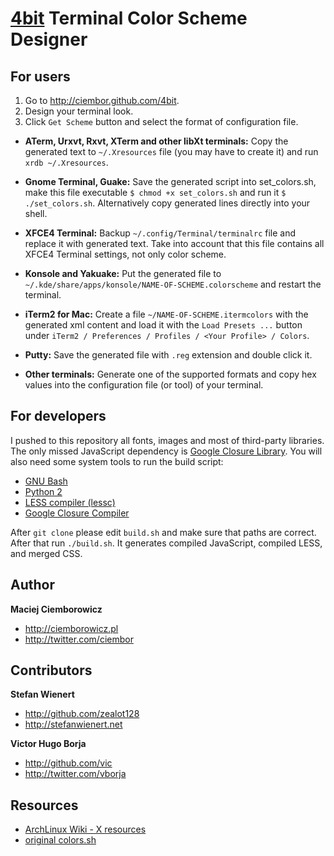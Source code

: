 [4bit](http://ciembor.github.com/4bit) Terminal Color Scheme Designer
=========

For users
---------

1. Go to http://ciembor.github.com/4bit.
2. Design your terminal look.
3. Click `Get Scheme` button and select the format of configuration file.

* __ATerm, Urxvt, Rxvt, XTerm and other libXt terminals:__
Copy the generated text to `~/.Xresources` file (you may have to create it) and run `xrdb ~/.Xresources`.

* __Gnome Terminal, Guake:__
Save the generated script into set_colors.sh, make this file executable `$ chmod +x set_colors.sh` and run it `$ ./set_colors.sh`. Alternatively copy generated lines directly into your shell.

* __XFCE4 Terminal:__
Backup `~/.config/Terminal/terminalrc` file and replace it with generated text. Take into account that this file contains all XFCE4 Terminal settings, not only color scheme.

* __Konsole and Yakuake:__
Put the generated file to `~/.kde/share/apps/konsole/NAME-OF-SCHEME.colorscheme` and restart the terminal.

* __iTerm2 for Mac:__
Create a file `~/NAME-OF-SCHEME.itermcolors` with the generated xml
content and load it with the `Load Presets ...` button under
`iTerm2 / Preferences / Profiles / <Your Profile> / Colors`.

* __Putty:__
Save the generated file with `.reg` extension and double click it.

* __Other terminals:__
Generate one of the supported formats and copy hex values into the configuration file (or tool) of your terminal.

For developers
---------

I pushed to this repository all fonts, images and most of third-party libraries. The only missed JavaScript dependency is [Google Closure Library](https://developers.google.com/closure/library/).
You will also need some system tools to run the build script:
* [GNU Bash](http://www.gnu.org/software/bash/)
* [Python 2](http://www.python.org/download/releases/2.7.2/)
* [LESS compiler (lessc)](http://lesscss.org/)
* [Google Closure Compiler](https://developers.google.com/closure/compiler/)

After `git clone` please edit `build.sh` and make sure that paths are correct. After that run `./build.sh`. It generates compiled JavaScript, compiled LESS, and merged CSS.

Author
---------

__Maciej Ciemborowicz__

* http://ciemborowicz.pl
* http://twitter.com/ciembor

Contributors
---------

__Stefan Wienert__

* http://github.com/zealot128
* http://stefanwienert.net

__Victor Hugo Borja__

* http://github.com/vic
* http://twitter.com/vborja

Resources
---------

* [ArchLinux Wiki - X resources](https://wiki.archlinux.org/index.php/X_resources)
* [original colors.sh](http://code.google.com/p/iterm2/source/browse/trunk/tests/colors.sh)
